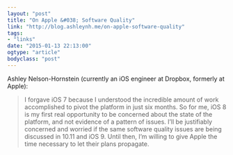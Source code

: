 ```yaml
---
layout: "post"
title: "On Apple &#038; Software Quality"
link: "http://blog.ashleynh.me/on-apple-software-quality"
tags: 
- "links"
date: "2015-01-13 22:13:00"
ogtype: "article"
bodyclass: "post"
---
```


Ashley Nelson-Hornstein (currently an iOS engineer at Dropbox, formerly at Apple):

> I forgave iOS 7 because I understood the incredible amount of work accomplished to pivot the platform in just six months. So for me, iOS 8 is my first real opportunity to be concerned about the state of the platform, and not evidence of a pattern of issues. I’ll be justifiably concerned and worried if the same software quality issues are being discussed in 10.11 and iOS 9. Until then, I’m willing to give Apple the time necessary to let their plans propagate.